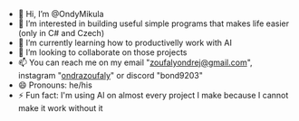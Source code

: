 - 👋 Hi, I’m @OndyMikula
- 👀 I’m interested in building useful simple programs that makes life easier (only in C# and Czech)
- 🌱 I’m currently learning how to productivelly work with AI
- 💞️ I’m looking to collaborate on those projects
- 📫 You can reach me on my email "zoufalyondrej@gmail.com", instagram "[ondrazoufaly](https://www.instagram.com/ondrazoufaly/)" or discord "bond9203"
- 😄 Pronouns: he/his
- ⚡ Fun fact: I'm using AI on almost every project I make because I cannot make it work without it

<!---
OndyMikula/OndyMikula is a ✨ special ✨ repository because its `README.md` (this file) appears on your GitHub profile.
You can click the Preview link to take a look at your changes.
--->

